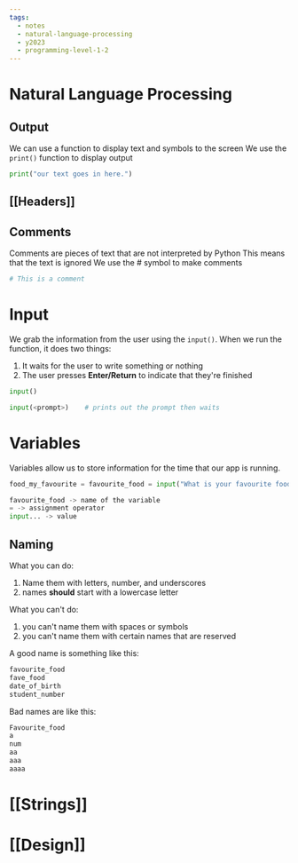 ```yaml
---
tags:
  - notes
  - natural-language-processing
  - y2023
  - programming-level-1-2
---
```

# Natural Language Processing

## Output
We can use a function to display text and symbols to the screen
We use the `print()` function to display output

```python
print("our text goes in here.")
```

## [[Headers]]

## Comments
Comments are pieces of text that are not interpreted by Python
This means that the text is ignored
We use the # symbol to make comments

```python
# This is a comment
```

# Input
We grab the information from the user using the `input()`.
When we run the function, it does two things:
1. It waits for the user to write something or nothing
2. The user presses **Enter/Return** to indicate that they're finished

```python
input()

input(<prompt>)    # prints out the prompt then waits
```

# Variables
Variables allow us to store information for the time that our app
is running.

 ```python
food_my_favourite = favourite_food = input("What is your favourite food?")

favourite_food -> name of the variable
= -> assignment operator
input... -> value


```

## Naming

What you can do:
1. Name them with letters, number, and underscores
2. names **should** start with a lowercase letter

What you can't do:
1. you can't name them with spaces or symbols
2. you can't name them with certain names that are reserved

A good name is something like this:

```python
favourite_food
fave_food
date_of_birth
student_number
```

Bad names are like this:

```python
Favourite_food
a
num
aa
aaa
aaaa
```


# [[Strings]]

# [[Design]]





